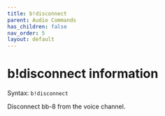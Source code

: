 ```yaml
---
title: b!disconnect
parent: Audio Commands
has_children: false
nav_order: 5
layout: default
---
```


# b!disconnect information
Syntax: `b!disconnect` <index>

Disconnect bb-8 from the voice channel.